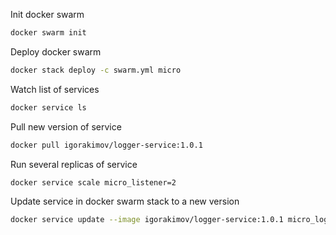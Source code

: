 Init docker swarm
```bash
docker swarm init
```

Deploy docker swarm
```bash
docker stack deploy -c swarm.yml micro
```

Watch list of services
```bash
docker service ls
```

Pull new version of service
```bash
docker pull igorakimov/logger-service:1.0.1
```

Run several replicas of service
```bash
docker service scale micro_listener=2
```

Update service in docker swarm stack to a new version
```bash
docker service update --image igorakimov/logger-service:1.0.1 micro_logger
```
